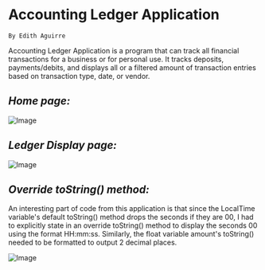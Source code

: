 # Accounting Ledger Application
`By Edith Aguirre`

Accounting Ledger Application is a program that can track all financial transactions for a business or for personal use.
It tracks deposits, payments/debits, and displays all or a filtered amount of transaction entries based on transaction type,
date, or vendor.

## _Home page:_
![Image](C:\Users\edith\OneDrive\Desktop\Pluralsight\java-development\LearnToCode_Capstones\Ledger_Home_Screen.jpg "icon")

## _Ledger Display page:_
![Image](C:\Users\edith\OneDrive\Desktop\Pluralsight\java-development\LearnToCode_Capstones\Ledger_LedgerDisplay_Screen.jpg "icon")

## **_Override toString() method:_**

An interesting part of code from this application is that since the LocalTime variable's default toString()
method drops the seconds if they are 00, I had to explicitly state in an override toString() method to 
display the seconds 00 using the format HH:mm:ss. Similarly, the float variable amount's toString() needed to be
formatted to output 2 decimal places.

![Image](C:\Users\edith\OneDrive\Desktop\Pluralsight\java-development\LearnToCode_Capstones\Interesting_Code.jpg "icon")
